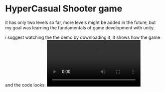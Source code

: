 # HyperCasual Shooter game
it has only two levels so far, more levels might be added in the future, but my goal was learning the fundamentals
of game development with unity.

i suggest watching the the demo by downloading it, it shows how the game and the code looks:
![Demo](https://github.com/NilScript404/HyperShooter-Unity/blob/main/Demo.mp4)
